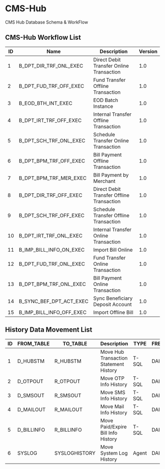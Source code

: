 # CMS-Hub
CMS Hub Database Schema &amp; WorkFlow

## CMS-Hub Workflow List

| ID  | Name                         | Description                                 | Version |
|-----|------------------------------|---------------------------------------------|---------|
| 1   | B_DPT_DIR_TRF_ONL_EXEC       | Direct Debit Transfer Online Transaction    | 1.0     |
| 2   | B_DPT_FUD_TRF_OFF_EXEC       | Fund Transfer Offline Transaction           | 1.0     |
| 3   | B_EOD_BTH_INT_EXEC           | EOD Batch Instance                          | 1.0     |
| 4   | B_DPT_IRT_TRF_OFF_EXEC       | Internal Transfer Offline Transaction       | 1.0     |
| 5   | B_DPT_SCH_TRF_ONL_EXEC       | Schedule Transfer Online Transaction        | 1.0     |
| 6   | B_DPT_BPM_TRF_OFF_EXEC       | Bill Payment Offline Transaction            | 1.0     |
| 7   | B_DPT_BPM_TRF_MER_EXEC       | Bill Payment by Merchant                    | 1.0     |
| 8   | B_DPT_DIR_TRF_OFF_EXEC       | Direct Debit Transfer Offline Transaction   | 1.0     |
| 9   | B_DPT_SCH_TRF_OFF_EXEC       | Schedule Transfer Offline Transaction       | 1.0     |
| 10  | B_DPT_IRT_TRF_ONL_EXEC       | Internal Transfer Online Transaction        | 1.0     |
| 11  | B_IMP_BILL_INFO_ON_EXEC      | Import Bill Online                          | 1.0     |
| 12  | B_DPT_FUD_TRF_ONL_EXEC       | Fund Transfer Online Transaction            | 1.0     |
| 13  | B_DPT_BPM_TRF_ONL_EXEC       | Bill Payment Online Transaction             | 1.0     |
| 14  | B_SYNC_BEF_DPT_ACT_EXEC      | Sync Beneficiary Deposit Account            | 1.0     |
| 15  | B_IMP_BILL_INFO_OFF_EXEC     | Import Offline Bill                         | 1.0     |

## History Data Movement List

| ID  | FROM_TABLE | TO_TABLE      | Description                          | TYPE     | FREQUENCY |
|-----|------------|---------------|--------------------------------------|----------|-----------|
| 1   | D_HUBSTM   | R_HUBSTM      | Move Hub Transaction Statement History | T-SQL    | DAILY     |
| 2   | D_OTPOUT   | R_OTPOUT      | Move OTP Info History                | T-SQL    | DAILY     |
| 3   | D_SMSOUT   | R_SMSOUT      | Move SMS Info History                | T-SQL    | DAILY     |
| 4   | D_MAILOUT  | R_MAILOUT     | Move Mail Info History               | T-SQL    | DAILY     |
| 5   | D_BILLINFO | R_BILLINFO    | Move Paid/Expire Bill Info History   | T-SQL    | DAILY     |
| 6   | SYSLOG     | SYSLOGHISTORY | Move System Log History              | Agent    | DAILY     |
